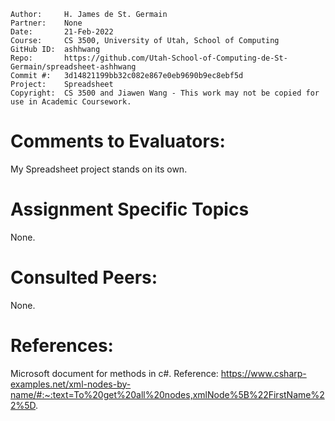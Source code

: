 ```
Author:     H. James de St. Germain
Partner:    None
Date:       21-Feb-2022
Course:     CS 3500, University of Utah, School of Computing
GitHub ID:  ashhwang
Repo:       https://github.com/Utah-School-of-Computing-de-St-Germain/spreadsheet-ashhwang
Commit #:   3d14821199bb32c082e867e0eb9690b9ec8ebf5d
Project:    Spreadsheet
Copyright:  CS 3500 and Jiawen Wang - This work may not be copied for use in Academic Coursework.
```

# Comments to Evaluators:
My Spreadsheet project stands on its own.

# Assignment Specific Topics
None.

# Consulted Peers:
None.

# References:
Microsoft document for methods in c#.
Reference: https://www.csharp-examples.net/xml-nodes-by-name/#:~:text=To%20get%20all%20nodes,xmlNode%5B%22FirstName%22%5D.
